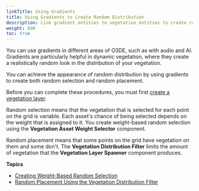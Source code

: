```yaml
---
linkTitle: Using Gradients
title: Using Gradients to Create Random Distribution
description: Link gradient entities to vegetation entities to create random distribution in Open 3D Engine dynamic vegetation.
weight: 600
toc: true
---
```


You can use gradients in different areas of O3DE, such as with audio and AI. Gradients are particularly helpful in dynamic vegetation, where they create a realistically random look in the distribution of your vegetation.

You can achieve the appearance of random distribution by using gradients to create both random selection and random placement.

Before you can complete these procedures, you must first [create a vegetation layer](/docs/user-guide/gems/vegetation/layer.md).

Random selection means that the vegetation that is selected for each point on the grid is variable. Each asset's chance of being selected depends on the weight that is assigned to it. You create weight-based random selection using the **Vegetation Asset Weight Selector** component.

Random placement means that some points on the grid have vegetation on them and some don't. The **Vegetation Distribution Filter** limits the amount of vegetation that the **Vegetation Layer Spawner** component produces.

**Topics**
+ [Creating Weight-Based Random Selection](/docs/user-guide/gems/vegetation/selection-random.md)
+ [Random Placement Using the Vegetation Distribution Filter](/docs/user-guide/gems/vegetation/place-random.md)
